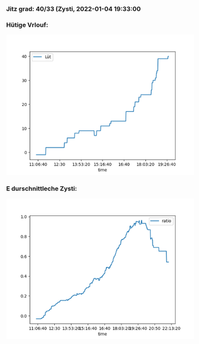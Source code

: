 ### Jitz grad: 40/33 (Zysti, 2022-01-04 19:33:00

### Hütige Vrlouf:
![Graph](Today.png)

### E durschnittleche Zysti:
![Graph](Zysti.png)